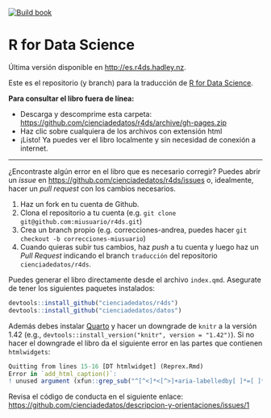 <!-- badges: start -->
[![Build book](https://github.com/cienciadedatos/r4ds/workflows/Build%20book/badge.svg)](https://github.com/cienciadedatos/r4ds/actions)
<!-- badges: end -->

# R for Data Science

Última versión disponible en http://es.r4ds.hadley.nz.

Este es el repositorio (y branch) para la traducción de [R for Data Science](http://r4ds.had.co.nz).

**Para consultar el libro fuera de línea:**
* Descarga y descomprime esta carpeta: https://github.com/cienciadedatos/r4ds/archive/gh-pages.zip
* Haz clic sobre cualquiera de los archivos con extensión html
* ¡Listo! Ya puedes ver el libro localmente y sin necesidad de conexión a internet.

--- 

¿Encontraste algún error en el libro que es necesario corregir? Puedes abrir un _issue_ en https://github.com/cienciadedatos/r4ds/issues o, idealmente, hacer un _pull request_ con los cambios necesarios. 

1. Haz un fork en tu cuenta de Github.
2. Clona el repositorio a tu cuenta (e.g. `git clone git@github.com:miusuario/r4ds.git`)
3. Crea un branch propio (e.g. correcciones-andrea, puedes hacer `git checkout -b correcciones-miusuario`)
4. Cuando quieras subir tus cambios, haz _push_ a tu cuenta y luego haz un *Pull Request* indicando el branch `traducción` del repositorio `cienciadedatos/r4ds`.

Puedes generar el libro directamente desde el archivo `index.qmd`. Asegurate de tener los siguientes paquetes instalados:

```r
devtools::install_github("cienciadedatos/r4ds")
devtools::install_github("cienciadedatos/datos")
```

Además debes instalar [Quarto](https://quarto.org/docs/get-started/) y hacer un downgrade de `knitr` a la versión 1.42 (e.g., `devtools::install_version("knitr", version = "1.42")`). Si no hacer el downgrade el libro da el siguiente error en las partes que contienen `htmlwidgets`:

```r
Quitting from lines 15-16 [DT htmlwidget] (Reprex.Rmd)
Error in `add_html_caption()`:
! unused argument (xfun::grep_sub("^[^<]*<[^>]+aria-labelledby[ ]*=[ ]*\"([^\"]+)\".*$", "\\1", x))
```

Revisa el código de conducta en el siguiente enlace: https://github.com/cienciadedatos/descripcion-y-orientaciones/issues/1
